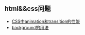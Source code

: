 ## html&&css问题
- [CSS中animation和transition的性能](./markdown/CSS中animation和transition的性能.md)
- [background的用法](./markdown/background.md)